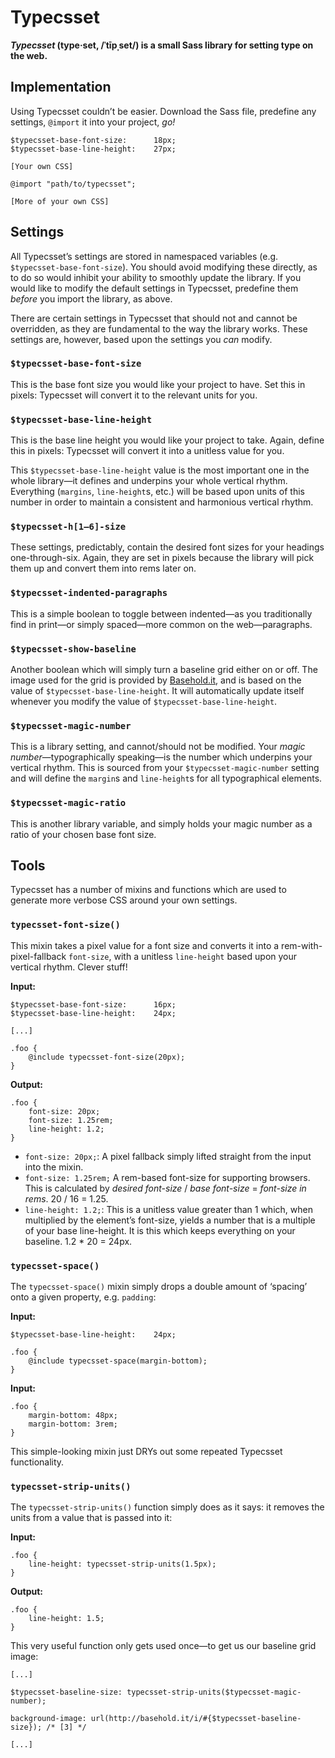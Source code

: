# Typecsset

**<cite>Typecsset</cite> (type·set, /ˈtīpˌset/) is a small Sass library for
setting type on the web.**

## Implementation

Using Typecsset couldn’t be easier. Download the Sass file, predefine any
settings, `@import` it into your project, _go!_

    $typecsset-base-font-size:      18px;
    $typecsset-base-line-height:    27px;

    [Your own CSS]

    @import "path/to/typecsset";

    [More of your own CSS]

## Settings

All Typecsset’s settings are stored in namespaced variables (e.g.
`$typecsset-base-font-size`). You should avoid modifying these directly, as to
do so would inhibit your ability to smoothly update the library. If you would
like to modify the default settings in Typecsset, predefine them _before_ you
import the library, as above.

There are certain settings in Typecsset that should not and cannot be
overridden, as they are fundamental to the way the library works. These settings
are, however, based upon the settings you _can_ modify.

### `$typecsset-base-font-size`

This is the base font size you would like your project to have. Set this in
pixels: Typecsset will convert it to the relevant units for you.

### `$typecsset-base-line-height`

This is the base line height you would like your project to take. Again, define
this in pixels: Typecsset will convert it into a unitless value for you.

This `$typecsset-base-line-height` value is the most important one in the whole
library—it defines and underpins your whole vertical rhythm. Everything
(`margins`, `line-height`s, etc.) will be based upon units of this number in
order to maintain a consistent and harmonious vertical rhythm.

### `$typecsset-h[1–6]-size`

These settings, predictably, contain the desired font sizes for your headings
one-through-six. Again, they are set in pixels because the library will pick
them up and convert them into rems later on.

### `$typecsset-indented-paragraphs`

This is a simple boolean to toggle between indented—as you traditionally find in
print—or simply spaced—more common on the web—paragraphs.

### `$typecsset-show-baseline`

Another boolean which will simply turn a baseline grid either on or off. The
image used for the grid is provided by [Basehold.it](http://basehold.it/), and
is based on the value of `$typecsset-base-line-height`. It will automatically
update itself whenever you modify the value of `$typecsset-base-line-height`.

### `$typecsset-magic-number`

This is a library setting, and cannot/should not be modified. Your _magic
number_—typographically speaking—is the number which underpins your vertical
rhythm. This is sourced from your `$typecsset-magic-number` setting and will
define the `margin`s and `line-height`s for all typographical elements.

### `$typecsset-magic-ratio`

This is another library variable, and simply holds your magic number as a ratio
of your chosen base font size.

## Tools

Typecsset has a number of mixins and functions which are used to generate more
verbose CSS around your own settings.

### `typecsset-font-size()`

This mixin takes a pixel value for a font size and converts it into a
rem-with-pixel-fallback `font-size`, with a unitless `line-height` based upon
your vertical rhythm. Clever stuff!

**Input:**

    $typecsset-base-font-size:      16px;
    $typecsset-base-line-height:    24px;

    [...]

    .foo {
        @include typecsset-font-size(20px);
    }

**Output:**

    .foo {
        font-size: 20px;
        font-size: 1.25rem;
        line-height: 1.2;
    }

* `font-size: 20px;`: A pixel fallback simply lifted straight from the input
  into the mixin.
* `font-size: 1.25rem;` A rem-based font-size for supporting browsers. This is
  calculated by _desired font-size_ / _base font-size_ = _font-size in rems_.
  20 / 16 = 1.25.
* `line-height: 1.2;`: This is a unitless value greater than 1 which, when
  multiplied by the element’s font-size, yields a number that is a multiple of
  your base line-height. It is this which keeps everything on your baseline.
  1.2 * 20 = 24px.

### `typecsset-space()`

The `typecsset-space()` mixin simply drops a double amount of ‘spacing’ onto a given
property, e.g. `padding`:

**Input:**

    $typecsset-base-line-height:    24px;

    .foo {
        @include typecsset-space(margin-bottom);
    }

**Input:**

    .foo {
        margin-bottom: 48px;
        margin-bottom: 3rem;
    }

This simple-looking mixin just DRYs out some repeated Typecsset functionality.

### `typecsset-strip-units()`

The `typecsset-strip-units()` function simply does as it says: it removes the
units from a value that is passed into it:

**Input:**

    .foo {
        line-height: typecsset-strip-units(1.5px);
    }

**Output:**

    .foo {
        line-height: 1.5;
    }

This very useful function only gets used once—to get us our baseline grid image:

    [...]

    $typecsset-baseline-size: typecsset-strip-units($typecsset-magic-number);

    background-image: url(http://basehold.it/i/#{$typecsset-baseline-size}); /* [3] */

    [...]
